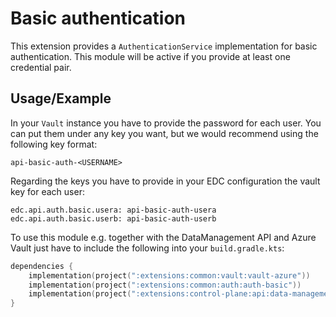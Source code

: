 # Basic authentication

This extension provides a `AuthenticationService` implementation for basic authentication. This module will be active
if you provide at least one credential pair.

## Usage/Example

In your `Vault` instance you have to provide the password for each user. You can put them under any key you want, but we
would recommend using the following key format:

```plain
api-basic-auth-<USERNAME>
```

Regarding the keys you have to provide in your EDC configuration the vault key for each user:

```properties
edc.api.auth.basic.usera: api-basic-auth-usera
edc.api.auth.basic.userb: api-basic-auth-userb
```

To use this module e.g. together with the DataManagement API and Azure Vault just have to include the following into
your `build.gradle.kts`:

```kotlin
dependencies {
    implementation(project(":extensions:common:vault:vault-azure"))
    implementation(project(":extensions:common:auth:auth-basic"))
    implementation(project(":extensions:control-plane:api:data-management-api"))
}
```